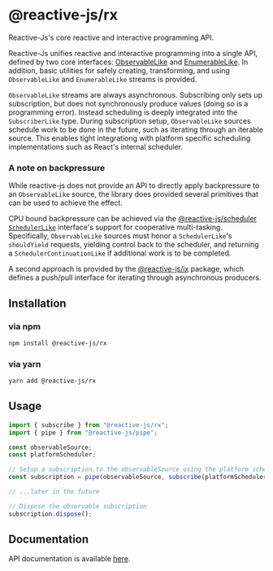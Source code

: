 # @reactive-js/rx

Reactive-Js's core reactive and interactive programming API. 

Reactive-Js unifies reactive and interactive programming into a single API, defined by two core interfaces: [ObservableLike](./docs/interfaces/observablelike.md) and [EnumerableLike](./docs/interfaces/enumerablelike.md). In addition, basic utilities for safely creating, transforming, and using `ObservableLike` and `EnumerableLike` streams is provided.

`ObservableLike` streams are always asynchronous. Subscribing only sets up subscription, but does not synchronously produce values (doing so is a programming error). Instead scheduling is deeply integrated into the `SubscriberLike` type. During subscription setup, `ObservableLike` sources schedule work to be done in the future, such as iterating through an iterable source. This enables tight integrationg with platform specific scheduling implementations such as React's internal scheduler.

### A note on backpressure

While reactive-js does not provide an API to directly apply backpressure to an `ObservableLike` source, the library does provided several primitives that can be used to achieve the effect. 

CPU bound backpressure can be achieved via the [@reactive-js/scheduler](../scheduler) [`SchedulerLike`](../scheduler/docs/interfaces/schedulerlike.md) interface's support for cooperative multi-tasking. Specifically, `ObservableLike` sources must honor a `SchedulerLike`'s `shouldYield` requests, yielding control back to the scheduler, and returning a `SchedulerContinuationLike` if additional work is to be completed. 

A second approach is provided by the [@reactive-js/ix](../ix) package, which defines a push/pull interface for iterating through asynchronous producers.

## Installation

### via npm

```sh
npm install @reactive-js/rx
```

### via yarn

```sh
yarn add @reactive-js/rx
```

## Usage

```typescript
import { subscribe } from "@reactive-js/rx";
import { pipe } from "@reactive-js/pipe";

const observableSource;
const platformScheduler;

// Setup a subscription to the observableSource using the platform scheduler
const subscription = pipe(observableSource, subscribe(platformScheduler));

// ...later in the future

// Dispose the observable subscription
subscription.dispose();
```

## Documentation

API documentation is available [here](./docs).
